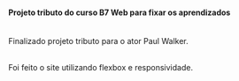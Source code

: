 #### Projeto tributo do curso B7 Web para fixar os aprendizados <br/> <br/>

Finalizado projeto tributo para o ator Paul Walker. <br/> <br/>

Foi feito o site utilizando flexbox e responsividade. <br/> <br/>
